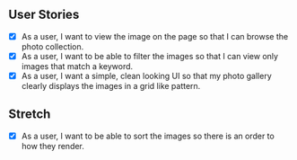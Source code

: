 ## User Stories

- [x] As a user, I want to view the image on the page so that I can browse the photo collection.
- [x] As a user, I want to be able to filter the images so that I can view only images that match a keyword.
- [x] As a user, I want a simple, clean looking UI so that my photo gallery clearly displays the images in a grid like pattern.
## Stretch
- [x] As a user, I want to be able to sort the images so there is an order to how they render.
